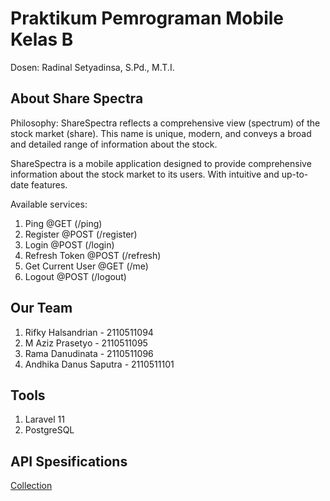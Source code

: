 # Praktikum Pemrograman Mobile Kelas B

Dosen: Radinal Setyadinsa, S.Pd., M.T.I.

## About Share Spectra

Philosophy: ShareSpectra reflects a comprehensive view (spectrum) of the stock market (share). This name is unique, modern, and conveys a broad and detailed range of information about the stock.

ShareSpectra is a mobile application designed to provide comprehensive information about the stock market to its users. With intuitive and up-to-date features.

Available services:

1. Ping @GET (/ping)
2. Register @POST (/register)
3. Login @POST (/login)
4. Refresh Token @POST (/refresh)
5. Get Current User @GET (/me)
6. Logout @POST (/logout)

## Our Team

1. Rifky Halsandrian - 2110511094
2. M Aziz Prasetyo - 2110511095
3. Rama Danudinata - 2110511096
4. Andhika Danus Saputra - 2110511101

## Tools

1. Laravel 11
2. PostgreSQL

## API Spesifications

[Collection](https://dark-equinox-95506.postman.co/workspace/My-Workspace~81492c58-5820-4c68-87b6-50877ffdcc4e/collection/18247122-e475e70f-a9b1-4376-a8ab-189181321a15?action=share&creator=18247122&active-environment=18247122-8e47c6ea-433b-49cb-a4b2-48cae763adb1)
